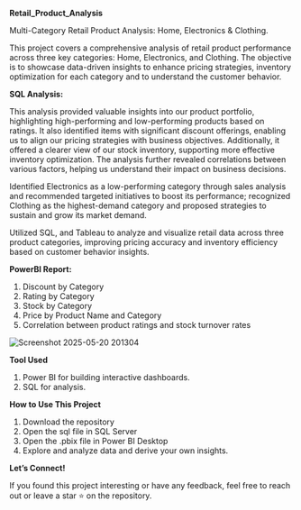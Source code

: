 **Retail_Product_Analysis**

Multi-Category Retail Product Analysis: Home, Electronics & Clothing.

This project covers a comprehensive analysis of retail product performance across three key categories: Home, Electronics, and Clothing. The objective is to showcase data-driven insights to enhance pricing strategies, inventory optimization for each category and to understand the customer behavior.

**SQL Analysis:**

This analysis provided valuable insights into our product portfolio, highlighting high-performing and low-performing products based on ratings. It also identified items with significant discount offerings, 
enabling us to align our pricing strategies with business objectives. Additionally, it offered a clearer view of our stock inventory, supporting more effective inventory optimization. 
The analysis further revealed correlations between various factors, helping us understand their impact on business decisions.

Identified Electronics as a low-performing category through sales analysis and recommended targeted initiatives to boost its performance; recognized Clothing as the highest-demand category and proposed strategies to sustain and grow its market demand.

Utilized SQL, and Tableau to analyze and visualize retail data across three product categories, improving pricing accuracy and inventory efficiency based on customer behavior insights.

**PowerBI Report:**
1. Discount by Category
2. Rating by Category
3. Stock by Category
4. Price by Product Name and Category
5. Correlation between product ratings and stock turnover rates

![Screenshot 2025-05-20 201304](https://github.com/user-attachments/assets/7a700662-aadd-4101-8822-96c42c61e35b)

**Tool Used**
1. Power BI for building interactive dashboards.
2. SQL for analysis.

**How to Use This Project**
1. Download the repository
2. Open the sql file in SQL Server
3. Open the .pbix file in Power BI Desktop
4. Explore and analyze data and derive your own insights.


**Let’s Connect!**

If you found this project interesting or have any feedback, feel free to reach out or leave a star ⭐ on the repository.

